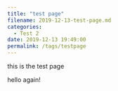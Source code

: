 ```yaml
---
title: "test page"
filename: 2019-12-13-test-page.md
categories:
  - Test 2
date: 2019-12-13 19:49:00
permalink: /tags/testpage
---
```

 
<div class=emscripten>
	<progress hidden id=progress max=100 value=0></progress>
</div>
<div class=emscripten_border>
	<canvas class="emscripten" id="canvas" height="640" width="360"></canvas>
</div>
<script>
	var progressElement=document.getElementById("progress"),
		Module=
		{
			preRun:[],
			postRun:[],
			print:function()
			{
				var e=document.getElementById("output");
				return e&&(e.value=""),
						function(t)
						{
							arguments.length>1&&(t=Array.prototype.slice.call(arguments).join(" ")),
							console.log(t),
							e&&(e.value+=t+"\n",e.scrollTop=e.scrollHeight)
						}
			}(),
			printErr:function(e)
			{
				arguments.length>1&&(e=Array.prototype.slice.call(arguments).join(" ")),
				console.error(e)
			},
			canvas:function()
			{
				var e=document.getElementById("canvas");
				return e.addEventListener("webglcontextlost",
					(function(e)
					{
						alert("WebGL context lost. You will need to reload the page."),e.preventDefault()
					}),
					!1),
					e
			}(),
			setStatus:function(e)
			{
				if(Module.setStatus.last||(Module.setStatus.last={time:Date.now(),text:""}),
				e!==Module.setStatus.last.text)
				{
					var t=e.match(/([^(]+)\((\d+(\.\d+)?)\/(\d+)\)/),
						n=Date.now();
						t&&n-Module.setStatus.last.time<30||(Module.setStatus.last.time=n,Module.setStatus.last.text=e,
						t?(e=t[1],progressElement.value=100*parseInt(t[2]),progressElement.max=100*parseInt(t[4]),
						progressElement.hidden=!1):(progressElement.value=null,progressElement.max=null,progressElement.hidden=!0))
				}
			},
			totalDependencies:0,monitorRunDependencies:function(e)
			{
				this.totalDependencies=Math.max(this.totalDependencies,e),
				Module.setStatus(e?"Preparing... ("+(this.totalDependencies-e)+"/"+this.totalDependencies+")":"All downloads complete.")
			}
		};
	window.onerror=function(e)
	{
		Module.setStatus=function(e)
		{
			e&&Module.printErr("[post-exception status] "+e)
		}
	}
</script>
<script async src="/assets/html/hello/hello.js"></script>

this is the test page

hello again!